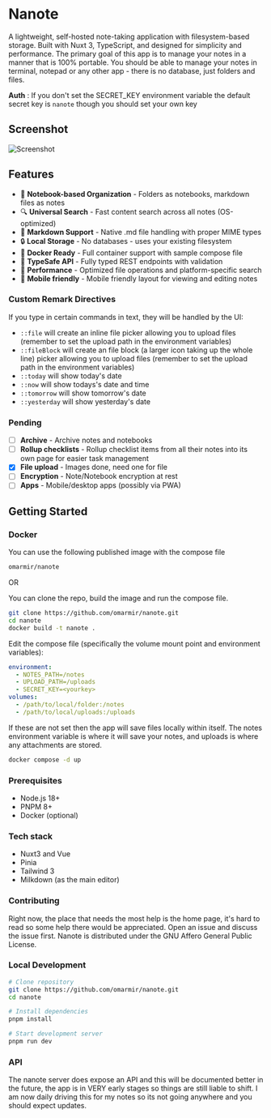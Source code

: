 # Nanote

A lightweight, self-hosted note-taking application with filesystem-based storage. Built with Nuxt 3, TypeScript, and designed for simplicity and performance. The primary goal of this app is to manage your notes in a manner that is 100% portable. You should be able to manage your notes in terminal, notepad or any other app - there is no database, just folders and files.

**Auth** : If you don't set the SECRET_KEY environment variable the default secret key is `nanote` though you should set your own key

## Screenshot

![Screenshot](https://raw.githubusercontent.com/omarmir/nanote/refs/heads/master/screenshot.png 'Nanote screenshot')

## Features

- 📂 **Notebook-based Organization** - Folders as notebooks, markdown files as notes
- 🔍 **Universal Search** - Fast content search across all notes (OS-optimized)
- 📄 **Markdown Support** - Native .md file handling with proper MIME types
- 🔒 **Local Storage** - No databases - uses your existing filesystem
- 🐳 **Docker Ready** - Full container support with sample compose file
- 🔧 **TypeSafe API** - Fully typed REST endpoints with validation
- 🚀 **Performance** - Optimized file operations and platform-specific search
- 📱 **Mobile friendly** - Mobile friendly layout for viewing and editing notes

### Custom Remark Directives

If you type in certain commands in text, they will be handled by the UI:

- `::file` will create an inline file picker allowing you to upload files (remember to set the upload path in the environment variables)
- `::fileBlock` will create an file block (a larger icon taking up the whole line) picker allowing you to upload files (remember to set the upload path in the environment variables)
- `::today` will show today's date
- `::now` will show todays's date and time
- `::tomorrow` will show tomorrow's date
- `::yesterday` will show yesterday's date

### Pending

- [ ] **Archive** - Archive notes and notebooks
- [ ] **Rollup checklists** - Rollup checklist items from all their notes into its own page for easier task management
- [x] **File upload** - Images done, need one for file
- [ ] **Encryption** - Note/Notebook encryption at rest
- [ ] **Apps** - Mobile/desktop apps (possibly via PWA)

## Getting Started

### Docker

You can use the following published image with the compose file

```bash
omarmir/nanote
```

OR

You can clone the repo, build the image and run the compose file.

```bash
git clone https://github.com/omarmir/nanote.git
cd nanote
docker build -t nanote .
```

Edit the compose file (specifically the volume mount point and environment variables):

```yml
environment:
  - NOTES_PATH=/notes
  - UPLOAD_PATH=/uploads
  - SECRET_KEY=<yourkey>
volumes:
  - /path/to/local/folder:/notes
  - /path/to/local/uploads:/uploads
```

If these are not set then the app will save files locally within itself. The notes environment variable is where it will save your notes, and uploads is where any attachments are stored.

```bash
docker compose -d up
```

### Prerequisites

- Node.js 18+
- PNPM 8+
- Docker (optional)

### Tech stack

- Nuxt3 and Vue
- Pinia
- Tailwind 3
- Milkdown (as the main editor)

### Contributing

Right now, the place that needs the most help is the home page, it's hard to read so some help there would be appreciated. Open an issue and discuss the issue first. Nanote is distributed under the GNU Affero General Public License.

### Local Development

```bash
# Clone repository
git clone https://github.com/omarmir/nanote.git
cd nanote

# Install dependencies
pnpm install

# Start development server
pnpm run dev
```

### API

The nanote server does expose an API and this will be documented better in the future, the app is in VERY early stages so things are still liable to shift. I am now daily driving this for my notes so its not going anywhere and you should expect updates.
